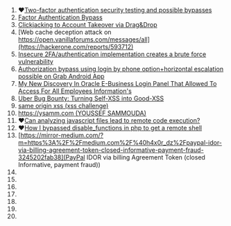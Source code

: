 1. ♥[Two-factor authentication security testing and possible bypasses](https://medium.com/@iSecMax/two-factor-authentication-security-testing-and-possible-bypasses-f65650412b35)
2. [Factor Authentication Bypass](https://aswingovind.medium.com/2-factor-authentication-bypass-3b2bbd907718)
3. [Clickjacking to Account Takeover via Drag&Drop](https://lutfumertceylan.com.tr/posts/clickjacking-acc-takeover-drag-drop/)
4. [Web cache deception attack on https://open.vanillaforums.com/messages/all](https://hackerone.com/reports/593712)
5. [Insecure 2FA/authentication implementation creates a brute force vulnerability](https://hackerone.com/reports/149598)
6. [Authorization bypass using login by phone option+horizontal escalation possible on Grab Android App](https://hackerone.com/reports/205000)
7. [My New Discovery In Oracle E-Business Login Panel That Allowed To Access For All Employees Information's](https://orwaatyat.medium.com/my-new-discovery-in-oracle-e-business-login-panel-that-allowed-to-access-for-all-employees-ed0ec4cad7ac)
8. [Uber Bug Bounty: Turning Self-XSS into Good-XSS](https://whitton.io/articles/uber-turning-self-xss-into-good-xss/)
9. [same origin xss (xss challenge)](https://github.com/terjanq/same-origin-xss)
10. [https://ysamm.com (YOUSSEF SAMMOUDA)](https://ysamm.com/)
11. ♥[Can analyzing javascript files lead to remote code execution?](https://melotover.medium.com/can-analyzing-javascript-files-lead-to-remote-code-execution-f24112f1aa1f)
12. ♥[How I bypassed disable_functions in php to get a remote shell](https://infosecwriteups.com/how-i-bypassed-disable-functions-in-php-to-get-a-remote-shell-48b827d54979)
13. [https://mirror-medium.com/?m=https%3A%2F%2Fmedium.com%2F%40h4x0r_dz%2Fpaypal-idor-via-billing-agreement-token-closed-informative-payment-fraud-3245202fab38](PayPal IDOR via billing Agreement Token (closed Informative, payment fraud))
14. []()
15. []()
16. []()
17. []()
18. []()
19. []()
20. []()
